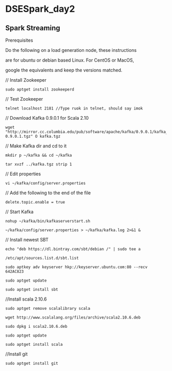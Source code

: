# DSESpark_day2




## Spark Streaming

Prerequisites

Do the following on a load generation node, these instructions

are for ubuntu or debian based Linux. For CentOS or MacOS,

google the equivalents and keep the versions matched.

// Install Zookeeper

```
sudo apt­get install zookeeperd
```

// Test Zookeeper

```
telnet localhost 2181 //Type ruok in telnet, should say imok
```

// Download Kafka 0.9.0.1 for Scala 2.10

```
wget "http://mirror.cc.columbia.edu/pub/software/apache/kafka/0.9.0.1/kafka_2.10­0.9.0.1.tgz" ­O kafka.tgz
```


// Make Kafka dir and cd to it
```
mkdir ­p ~/kafka && cd ~/kafka
```

```
tar ­xvzf ../kafka.tgz ­­strip 1
```

// Edit properties

```
vi ~/kafka/config/server.properties
```

// Add the following to the end of the file
```
delete.topic.enable = true
```
// Start Kafka
```
nohup ~/kafka/bin/kafka­server­start.sh
```

```
~/kafka/config/server.properties > ~/kafka/kafka.log 2>&1 &
```

// Install newest SBT
```
echo "deb https://dl.bintray.com/sbt/debian /" | sudo tee ­a
```
```
/etc/apt/sources.list.d/sbt.list
```
```
sudo apt­key adv ­­keyserver hkp://keyserver.ubuntu.com:80 --recv 642AC823
```

```
sudo apt­get update
```
```
sudo apt­get install sbt
```
//Install scala 2.10.6
```
sudo apt­get remove scala­library scala

wget http://www.scala­lang.org/files/archive/scala­2.10.6.deb

sudo dpkg ­i scala­2.10.6.deb

sudo apt­get update

sudo apt­get install scala
```
//Install git

```
sudo apt­get install git
```
